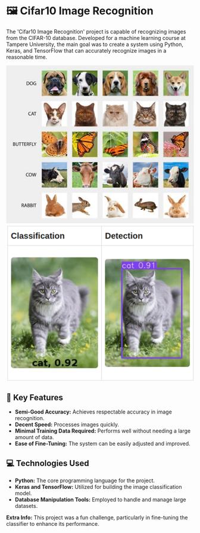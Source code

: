 # 🖼️ Cifar10 Image Recognition

The 'Cifar10 Image Recognition' project is capable of recognizing images from the CIFAR-10 database. Developed for a machine learning course at Tampere University, the main goal was to create a system using Python, Keras, and TensorFlow that can accurately recognize images in a reasonable time.

<img src="https://raw.githubusercontent.com/ToniRajamaki/folio2/bea74f901423c5ba0497eb9ec2dbd07c83bd5d8a/public/assets/projects/cifar10/cifar1.jpg" alt="img1"> 

<img src="https://github.com/ToniRajamaki/folio2/blob/main/public/assets/projects/cifar10/cifar2.png?raw=true" alt="img2">


## 🌟 Key Features

- **Semi-Good Accuracy:** Achieves respectable accuracy in image recognition.
- **Decent Speed:** Processes images quickly.
- **Minimal Training Data Required:** Performs well without needing a large amount of data.
- **Ease of Fine-Tuning:** The system can be easily adjusted and improved.

## 💻 Technologies Used

- **Python:** The core programming language for the project.
- **Keras and TensorFlow:** Utilized for building the image classification model.
- **Database Manipulation Tools:** Employed to handle and manage large datasets.

**Extra Info:** This project was a fun challenge, particularly in fine-tuning the classifier to enhance its performance.
